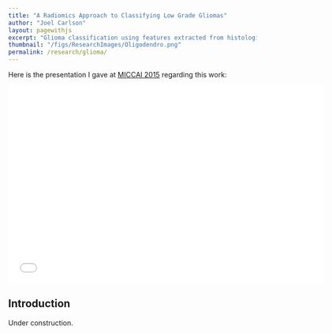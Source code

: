 ```yaml
---
title: "A Radiomics Approach to Classifying Low Grade Gliomas"
author: "Joel Carlson"
layout: pagewithjs
excerpt: "Glioma classification using features extracted from histological and radiological images."
thumbnail: "/figs/ResearchImages/Oligodendro.png"
permalink: /research/glioma/
---
```


Here is the presentation I gave at [MICCAI 2015](http://www.miccai2015.org/) regarding this work:

<iframe src="//www.slideshare.net/slideshow/embed_code/key/Ixlq8OxRVIIIUY" width="643" height="400"frameborder="0" marginwidth="0" marginheight="0" scrolling="no"></iframe>

## Introduction

Under construction.
